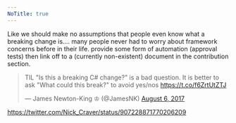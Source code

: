 ```yaml
---
NoTitle: true
---
```


Like we should make no assumptions that people even know what a breaking change is.... many people never had to worry about framework concerns before in their life.
provide some form of automation (approval tests) then link off to a (currently non-existent) document in the contribution section.

<blockquote class="twitter-tweet" data-lang="en"><p lang="en" dir="ltr">TIL &quot;Is this a breaking C# change?&quot; is a bad question. It is better to ask &quot;What could this break?&quot; to avoid yes/nos <a href="https://t.co/f6ZrtUtZTJ">https://t.co/f6ZrtUtZTJ</a></p>&mdash; James Newton-King ♔ (@JamesNK) <a href="https://twitter.com/JamesNK/status/894342485521997824">August 6, 2017</a></blockquote>
<script async src="//platform.twitter.com/widgets.js" charset="utf-8"></script>

https://twitter.com/Nick_Craver/status/907228871770206209
